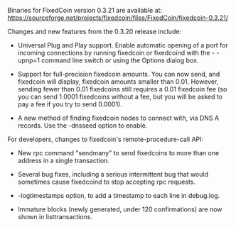 Binaries for FixedCoin version 0.3.21 are available at:
  https://sourceforge.net/projects/fixedcoin/files/FixedCoin/fixedcoin-0.3.21/

Changes and new features from the 0.3.20 release include:

* Universal Plug and Play support.  Enable automatic opening of a port for incoming connections by running fixedcoin or fixedcoind with the - -upnp=1 command line switch or using the Options dialog box.

* Support for full-precision fixedcoin amounts.  You can now send, and fixedcoin will display, fixedcoin amounts smaller than 0.01.  However, sending fewer than 0.01 fixedcoins still requires a 0.01 fixedcoin fee (so you can send 1.0001 fixedcoins without a fee, but you will be asked to pay a fee if you try to send 0.0001).

* A new method of finding fixedcoin nodes to connect with, via DNS A records. Use the -dnsseed option to enable.

For developers, changes to fixedcoin's remote-procedure-call API:

* New rpc command "sendmany" to send fixedcoins to more than one address in a single transaction.

* Several bug fixes, including a serious intermittent bug that would sometimes cause fixedcoind to stop accepting rpc requests. 

* -logtimestamps option, to add a timestamp to each line in debug.log.

* Immature blocks (newly generated, under 120 confirmations) are now shown in listtransactions.
